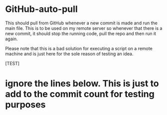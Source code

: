 # GitHub-auto-pull
This should pull from GitHub whenever a new commit is made and run the main file. This is to be used on my remote server so whenever that there is a new commit, it should stop the running code, pull the repo and then run it again.

Please note that this is a bad solution for executing a script on a remote machine and is just here for the sole reason of testing an idea.

[TEST]
# ignore the lines below. This is just to add to the commit count for testing purposes

